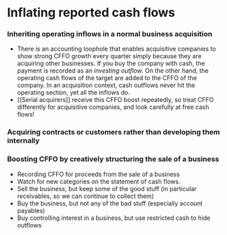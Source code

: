 # Inflating reported cash flows

### Inheriting operating inflows in a normal business acquisition

- There is an accounting loophole that enables acquisitive companies to show strong CFFO growth every quarter simply because they are acquiring other businesses. If you buy the company with cash, the payment is recorded as an *investing outflow.* On the other hand, the operating cash flows of the target are added to the CFFO of the company. In an acquisition context, cash outflows never hit the operating section, yet all the inflows do.
- [[Serial acquirers]] receive this CFFO boost repeatedly, so treat CFFO differently for acquisitive companies, and look carefully at free cash flows!

### Acquiring contracts or customers rather than developing them internally

### Boosting CFFO by creatively structuring the sale of a business

- Recording CFFO for proceeds from the sale  of a business
- Watch for new categories on the statement of cash flows.
- Sell the business, but keep some of the good stuff (in particular receivables, so we can continue to collect them)
- Buy the business, but not any of the bad stuff (especially account payables)
- Buy controlling interest in a business, but use restricted cash to hide outflows